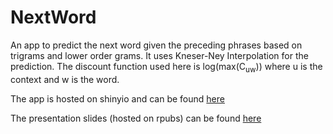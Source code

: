 # NextWord

An app to predict the next word given the preceding phrases based on trigrams and lower order grams. It uses Kneser-Ney Interpolation for the prediction. The discount function used here is log(max(C<sub>uw</sub>)) where u is the context and w is the word.

The app is hosted on shinyio and can be found [here](https://praveshkoirala.shinyapps.io/NextWord/)

The presentation slides (hosted on rpubs) can be found [here](https://rpubs.com/praveshkoirala/nextword)
